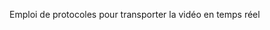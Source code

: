 <!-- %: BLOC2_SAVOIR8  -->
Emploi de protocoles pour transporter la vidéo en temps réel















<!-- %; -->

<!-- start-replace-subnav -->

<!-- end-replace-subnav -->